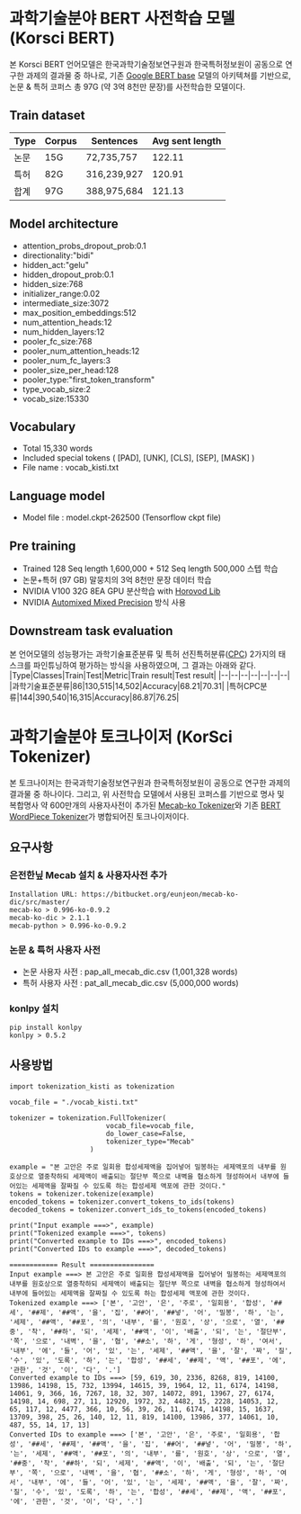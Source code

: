 
# 과학기술분야 BERT 사전학습 모델 (Korsci BERT)
 본 Korsci BERT 언어모델은 한국과학기술정보연구원과 한국특허정보원이 공동으로 연구한 과제의  결과물 중 하나로, 기존 [Google BERT base](https://github.com/google-research/bert) 모델의 아키텍쳐를 기반으로, 논문 & 특허 코퍼스 총 97G (약 3억 8천만 문장)를 사전학습한 모델이다.

## Train dataset
|Type|Corpus|Sentences|Avg sent length|
|--|--|--|--|
|논문|15G|72,735,757|122.11|
|특허|82G|316,239,927|120.91|
|합계|97G|388,975,684|121.13|

## Model architecture
-   attention_probs_dropout_prob:0.1
-   directionality:"bidi"
-   hidden_act:"gelu"
-   hidden_dropout_prob:0.1
-   hidden_size:768
-   initializer_range:0.02
-   intermediate_size:3072
-   max_position_embeddings:512
-   num_attention_heads:12
-   num_hidden_layers:12
-   pooler_fc_size:768
-   pooler_num_attention_heads:12
-   pooler_num_fc_layers:3
-   pooler_size_per_head:128
-   pooler_type:"first_token_transform"
-   type_vocab_size:2
-   vocab_size:15330

## Vocabulary
 - Total 15,330 words
 - Included special tokens ( [PAD], [UNK], [CLS], [SEP], [MASK] )
 - File name : vocab_kisti.txt

## Language model
- Model file : model.ckpt-262500 (Tensorflow ckpt file)

## Pre training
- Trained 128 Seq length 1,600,000 + 512 Seq length 500,000 스텝 학습
- 논문+특허 (97 GB) 말뭉치의 3억 8천만 문장 데이터 학습
- NVIDIA V100 32G 8EA GPU 분산학습 with [Horovod Lib](https://github.com/horovod/horovod)
- NVIDIA [Automixed Mixed Precision](https://developer.nvidia.com/automatic-mixed-precision) 방식 사용

## Downstream task evaluation
본 언어모델의 성능평가는 과학기술표준분류 및 특허 선진특허분류([CPC](https://www.kipo.go.kr/kpo/HtmlApp?c=4021&catmenu=m06_07_01)) 2가지의 태스크를 파인튜닝하여 평가하는 방식을 사용하였으며, 그 결과는 아래와 같다.
|Type|Classes|Train|Test|Metric|Train result|Test result|
|--|--|--|--|--|--|--|
|과학기술표준분류|86|130,515|14,502|Accuracy|68.21|70.31|
|특허CPC분류|144|390,540|16,315|Accuracy|86.87|76.25|


# 과학기술분야 토크나이저 (KorSci Tokenizer)

본 토크나이저는 한국과학기술정보연구원과 한국특허정보원이 공동으로 연구한 과제의  결과물 중 하나이다.  그리고, 위 사전학습 모델에서 사용된 코퍼스를 기반으로 명사 및 복합명사 약 600만개의 사용자사전이 추가된 [Mecab-ko Tokenizer](https://bitbucket.org/eunjeon/mecab-ko/src/master/)와 기존 [BERT WordPiece Tokenizer](https://github.com/google-research/bert)가 병합되어진 토크나이저이다.

##  요구사항

### 은전한닢 Mecab 설치 & 사용자사전 추가
	Installation URL: https://bitbucket.org/eunjeon/mecab-ko-dic/src/master/
	mecab-ko > 0.996-ko-0.9.2
	mecab-ko-dic > 2.1.1
	mecab-python > 0.996-ko-0.9.2

### 논문 & 특허 사용자 사전
- 논문 사용자 사전 : pap_all_mecab_dic.csv (1,001,328 words)
- 특허 사용자 사전 : pat_all_mecab_dic.csv (5,000,000 words)

### konlpy  설치
	pip install konlpy
	konlpy > 0.5.2

##  사용방법
	import tokenization_kisti as tokenization
	 
	vocab_file = "./vocab_kisti.txt"  

	tokenizer = tokenization.FullTokenizer(  
							vocab_file=vocab_file,  
							do_lower_case=False,  
							tokenizer_type="Mecab"  
						)  
  
	example = "본 고안은 주로 일회용 합성세제액을 집어넣어 밀봉하는 세제액포의 내부를 원호상으로 열중착하되 세제액이 배출되는 절단부 쪽으로 내벽을 협소하게 형성하여서 내부에 들어있는 세제액을 잘짜질 수 있도록 하는 합성세제 액포에 관한 것이다."  
	tokens = tokenizer.tokenize(example)  
	encoded_tokens = tokenizer.convert_tokens_to_ids(tokens)  
	decoded_tokens = tokenizer.convert_ids_to_tokens(encoded_tokens)  
	  
	print("Input example ===>", example)  
	print("Tokenized example ===>", tokens)  
	print("Converted example to IDs ===>", encoded_tokens)  
	print("Converted IDs to example ===>", decoded_tokens)
	
	============ Result ================
	Input example ===> 본 고안은 주로 일회용 합성세제액을 집어넣어 밀봉하는 세제액포의 내부를 원호상으로 열중착하되 세제액이 배출되는 절단부 쪽으로 내벽을 협소하게 형성하여서 내부에 들어있는 세제액을 잘짜질 수 있도록 하는 합성세제 액포에 관한 것이다.
	Tokenized example ===> ['본', '고안', '은', '주로', '일회용', '합성', '##세', '##제', '##액', '을', '집', '##어', '##넣', '어', '밀봉', '하', '는', '세제', '##액', '##포', '의', '내부', '를', '원호', '상', '으로', '열', '##중', '착', '##하', '되', '세제', '##액', '이', '배출', '되', '는', '절단부', '쪽', '으로', '내벽', '을', '협', '##소', '하', '게', '형성', '하', '여서', '내부', '에', '들', '어', '있', '는', '세제', '##액', '을', '잘', '짜', '질', '수', '있', '도록', '하', '는', '합성', '##세', '##제', '액', '##포', '에', '관한', '것', '이', '다', '.']
	Converted example to IDs ===> [59, 619, 30, 2336, 8268, 819, 14100, 13986, 14198, 15, 732, 13994, 14615, 39, 1964, 12, 11, 6174, 14198, 14061, 9, 366, 16, 7267, 18, 32, 307, 14072, 891, 13967, 27, 6174, 14198, 14, 698, 27, 11, 12920, 1972, 32, 4482, 15, 2228, 14053, 12, 65, 117, 12, 4477, 366, 10, 56, 39, 26, 11, 6174, 14198, 15, 1637, 13709, 398, 25, 26, 140, 12, 11, 819, 14100, 13986, 377, 14061, 10, 487, 55, 14, 17, 13]
	Converted IDs to example ===> ['본', '고안', '은', '주로', '일회용', '합성', '##세', '##제', '##액', '을', '집', '##어', '##넣', '어', '밀봉', '하', '는', '세제', '##액', '##포', '의', '내부', '를', '원호', '상', '으로', '열', '##중', '착', '##하', '되', '세제', '##액', '이', '배출', '되', '는', '절단부', '쪽', '으로', '내벽', '을', '협', '##소', '하', '게', '형성', '하', '여서', '내부', '에', '들', '어', '있', '는', '세제', '##액', '을', '잘', '짜', '질', '수', '있', '도록', '하', '는', '합성', '##세', '##제', '액', '##포', '에', '관한', '것', '이', '다', '.']
